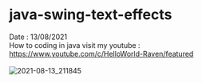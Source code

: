 # java-swing-text-effects
Date : 13/08/2021<br/>
How to coding in java
visit my youtube : https://www.youtube.com/c/HelloWorld-Raven/featured
<br/><br/>
![2021-08-13_211845](https://user-images.githubusercontent.com/58245926/129372796-adce1a69-2c0a-4457-984d-ea9ccce96602.png)
